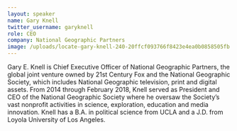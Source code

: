 ```yaml
---
layout: speaker
name: Gary Knell
twitter_username: garyknell
role: CEO
company: National Geographic Partners
image: /uploads/locate-gary-knell-240-20ffcf093766f8423e4ea0b0858505fb.jpg
---
```


Gary E. Knell is Chief Executive Officer of National Geographic Partners, the global joint venture owned by 21st Century Fox and the National Geographic Society, which includes National Geographic television, print and digital assets. From 2014 through February 2018, Knell served as President and CEO of the National Geographic Society where he oversaw the Society’s vast nonprofit activities in science, exploration, education and media innovation. Knell has a B.A. in political science from UCLA and a J.D. from Loyola University of Los Angeles.